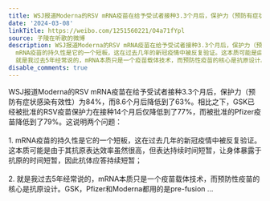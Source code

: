```yaml
---
title: WSJ报道Moderna的RSV mRNA疫苗在给予受试者接种3.3个月后，保护力（预防有症状感染有效性）为84%，而8.6个月后降低到了63%。相比之下，GSK已经被批准的RSV疫苗保...
date: '2024-03-08'
linkTitle: https://weibo.com/1251560221/O4a71fYpl
source: 子陵在听歌的微博
description: WSJ报道Moderna的RSV mRNA疫苗在给予受试者接种3.3个月后，保护力（预防有症状感染有效性）为84%，而8.6个月后降低到了63%。相比之下，GSK已经被批准的RSV疫苗保护力在接种14个月后仅降低到了77%，而被批准的Pfizer疫苗降低到了79%。这说明两个问题：<br><br>1.
  mRNA疫苗的持久性是它的一个短板，这在过去几年的新冠疫情中被反复验证。这本质可能是由于其抗原表达效率虽然很高，但表达持续时间短暂，让身体暴露于抗原的时间短暂，因此抗体应答持续短暂；<br><br>2.
  就是我过去5年经常说的，mRNA本质只是一个疫苗载体技术，而预防性疫苗的核心是抗原设计。GSK，Pfizer和Moderna都用的是pre-fusion ...
disable_comments: true
---
```

WSJ报道Moderna的RSV mRNA疫苗在给予受试者接种3.3个月后，保护力（预防有症状感染有效性）为84%，而8.6个月后降低到了63%。相比之下，GSK已经被批准的RSV疫苗保护力在接种14个月后仅降低到了77%，而被批准的Pfizer疫苗降低到了79%。这说明两个问题：<br><br>1. mRNA疫苗的持久性是它的一个短板，这在过去几年的新冠疫情中被反复验证。这本质可能是由于其抗原表达效率虽然很高，但表达持续时间短暂，让身体暴露于抗原的时间短暂，因此抗体应答持续短暂；<br><br>2. 就是我过去5年经常说的，mRNA本质只是一个疫苗载体技术，而预防性疫苗的核心是抗原设计。GSK，Pfizer和Moderna都用的是pre-fusion ...
